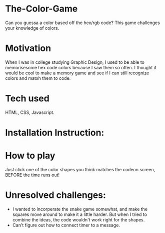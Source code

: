 # The-Color-Game

Can you guessa a color based off the hex/rgb code? This game challenges your knowledge of colors.

# Motivation

When I was in college studying Graphic Design, I used to be able to memorisesome hex code colors because I saw them so often. I thought it would be cool to make a memory game and see if I can still recognize colors and matxh them to code. 

# Tech used

HTML, CSS, Javascript.

# Installation Instruction:


# How to play

Just click one of the color shapes you think matches the codeon screen, BEFORE the time runs out! 

# Unresolved challenges:

- I wanted to incorperate the snake game somewhat, and make the squares move around to make it a little harder. But when I tried to combine the ideas, the code wouldn't work right for the shapes. 
- Can't figure out how to connect timer to a message. 
